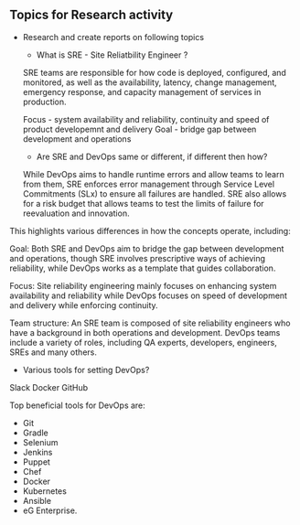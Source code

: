 ## Topics for Research activity
- Research and create reports on following topics
  - What is SRE - Site Reliatbility Engineer ?

  SRE teams are responsible for how code is deployed, configured, and monitored, as well as the availability, latency, change management, emergency response, and capacity management of services in production.

  Focus - system availability and reliability, continuity and speed of product developemnt and delivery
  Goal - bridge gap between development and operations 

  - Are SRE and DevOps same or different, if different then how?

  While DevOps aims to handle runtime errors and allow teams to learn from them, SRE enforces error management through Service Level Commitments (SLx) to ensure all failures are handled. SRE also allows for a risk budget that allows teams to test the limits of failure for reevaluation and innovation.

This highlights various differences in how the concepts operate, including:

Goal: Both SRE and DevOps aim to bridge the gap between development and operations, though SRE involves prescriptive ways of achieving reliability, while DevOps works as a template that guides collaboration.

Focus: Site reliability engineering mainly focuses on enhancing system availability and reliability while DevOps focuses on speed of development and delivery while enforcing continuity.

Team structure: An SRE team is composed of site reliability engineers who have a background in both operations and development. DevOps teams include a variety of roles, including QA experts, developers, engineers, SREs and many others.

  - Various tools for setting DevOps?

  Slack
  Docker
  GitHub
  
  Top beneficial tools for DevOps are:
- Git
- Gradle
- Selenium
- Jenkins
- Puppet
- Chef
- Docker
- Kubernetes
- Ansible
- eG Enterprise.

